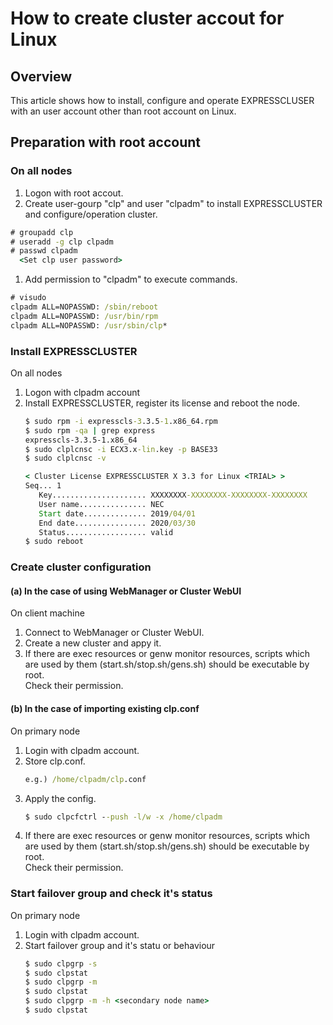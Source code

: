 # How to create cluster accout for Linux

## Overview
This article shows how to install, configure and operate EXPRESSCLUSER with an user account other than root account on Linux.

## Preparation with root account
### On all nodes
1. Logon with root accout.
1. Create user-gourp "clp" and user "clpadm" to install EXPRESSCLUSTER and configure/operation cluster.
```bat
# groupadd clp
# useradd -g clp clpadm
# passwd clpadm
  <Set clp user password>
```
1. Add permission to "clpadm" to execute commands.
```bat
# visudo
clpadm ALL=NOPASSWD: /sbin/reboot
clpadm ALL=NOPASSWD: /usr/bin/rpm
clpadm ALL=NOPASSWD: /usr/sbin/clp*
```

### Install EXPRESSCLUSTER 
On all nodes
1. Logon with clpadm account
1. Install EXPRESSCLUSTER, register its license and reboot the node.  
	```bat
	$ sudo rpm -i expresscls-3.3.5-1.x86_64.rpm
	$ sudo rpm -qa | grep express
	expresscls-3.3.5-1.x86_64
	$ sudo clplcnsc -i ECX3.x-lin.key -p BASE33
	$ sudo clplcnsc -v

	< Cluster License EXPRESSCLUSTER X 3.3 for Linux <TRIAL> >
	Seq... 1
	   Key..................... XXXXXXXX-XXXXXXXX-XXXXXXXX-XXXXXXXX
	   User name............... NEC
	   Start date.............. 2019/04/01
	   End date................ 2020/03/30
	   Status.................. valid
	$ sudo reboot
	```
### Create cluster configuration
#### (a) In the case of using WebManager or Cluster WebUI
On client machine
1. Connect to WebManager or Cluster WebUI.
1. Create a new cluster and appy it.
1. If there are exec resources or genw monitor resources, scripts which are used by them (start.sh/stop.sh/gens.sh) should be executable by root.  
	Check their permission.

#### (b) In the case of importing existing clp.conf
On primary node
1. Login with clpadm account.
1. Store clp.conf.
	```bat
	e.g.) /home/clpadm/clp.conf
	```
1. Apply the config.
	```bat
	$ sudo clpcfctrl --push -l/w -x /home/clpadm
	``` 
1. If there are exec resources or genw monitor resources, scripts which are used by them (start.sh/stop.sh/gens.sh) should be executable by root.  
	Check their permission.

### Start failover group and check it's status
On primary node
1. Login with clpadm account.
1. Start failover group and it's statu or behaviour
	```bat
	$ sudo clpgrp -s
	$ sudo clpstat
	$ sudo clpgrp -m
	$ sudo clpstat
	$ sudo clpgrp -m -h <secondary node name>
	$ sudo clpstat	
	```
